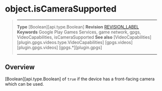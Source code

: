 # object.isCameraSupported

> --------------------- ------------------------------------------------------------------------------------------
> __Type__              [Boolean][api.type.Boolean]
> __Revision__          [REVISION_LABEL](REVISION_URL)
> __Keywords__          Google Play Games Services, game network, gpgs, VideoCapabilities, isCameraSupported
> __See also__          [VideoCapabilities][plugin.gpgs.videos.type.VideoCapabilities]
>						[gpgs.videos][plugin.gpgs.videos]
>                       [gpgs.*][plugin.gpgs]
> --------------------- ------------------------------------------------------------------------------------------

## Overview

[Boolean][api.type.Boolean] of `true` if the device has a <nobr>front-facing</nobr> camera which can be used.